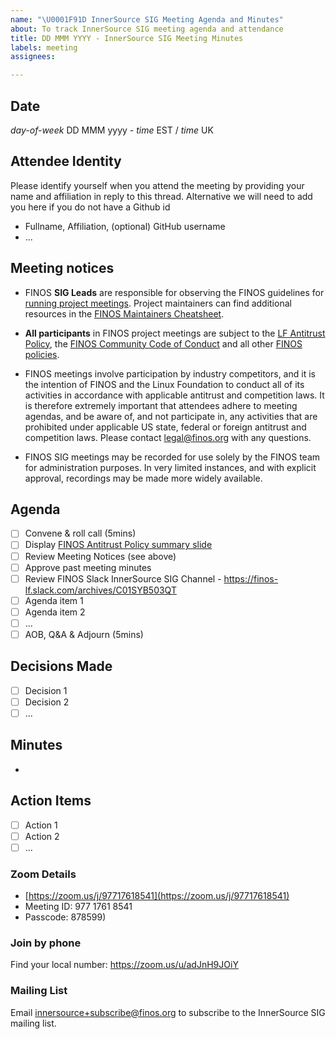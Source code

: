 ```yaml
---
name: "\U0001F91D InnerSource SIG Meeting Agenda and Minutes"
about: To track InnerSource SIG meeting agenda and attendance
title: DD MMM YYYY - InnerSource SIG Meeting Minutes
labels: meeting
assignees: 

---
```



 ## Date
_day-of-week_ DD MMM yyyy - _time_ EST / _time_ UK

## Attendee Identity
Please identify yourself when you attend the meeting by providing your name and affiliation in reply to this thread. Alternative we will need to add you here if you do not have a Github id
- Fullname, Affiliation, (optional) GitHub username
- ...

## Meeting notices
- FINOS **SIG Leads** are responsible for observing the FINOS guidelines for [running project meetings](https://community.finos.org/docs/governance/meeting-procedures/). Project maintainers can find additional resources in the [FINOS Maintainers Cheatsheet](https://odp.finos.org/docs/finos-maintainers-cheatsheet/).

- **All participants** in FINOS project meetings are subject to the [LF Antitrust Policy](https://www.linuxfoundation.org/antitrust-policy/), the [FINOS Community Code of Conduct](https://www.finos.org/code-of-conduct) and all other [FINOS policies](https://community.finos.org/docs/governance/#policies). 

- FINOS meetings involve participation by industry competitors, and it is the intention of FINOS and the Linux Foundation to conduct all of its activities in accordance with applicable antitrust and competition laws. It is therefore extremely important that attendees adhere to meeting agendas, and be aware of, and not participate in, any activities that are prohibited under applicable US state, federal or foreign antitrust and competition laws. Please contact legal@finos.org with any questions.

- FINOS SIG meetings may be recorded for use solely by the FINOS team for administration purposes. In very limited instances, and with explicit approval, recordings may be made more widely available.

## Agenda
- [ ] Convene & roll call (5mins)
- [ ] Display [FINOS Antitrust Policy summary slide](https://www.linuxfoundation.org/legal/antitrust-policy) 
- [ ] Review Meeting Notices (see above)
- [ ] Approve past meeting minutes
- [ ] Review FINOS Slack InnerSource SIG Channel - https://finos-lf.slack.com/archives/C01SYB503QT
- [ ] Agenda item 1
- [ ] Agenda item 2
- [ ] ...
- [ ] AOB, Q&A & Adjourn (5mins)

## Decisions Made
- [ ] Decision 1
- [ ] Decision 2
- [ ] ...

## Minutes
- 

## Action Items
- [ ] Action 1
- [ ] Action 2
- [ ] ...

### Zoom Details

- [https://zoom.us/j/97717618541](https://zoom.us/j/97717618541)
- Meeting ID: 977 1761 8541
- Passcode: 878599)

### Join by phone
Find your local number: https://zoom.us/u/adJnH9JOiY

### Mailing List

Email innersource+subscribe@finos.org to subscribe to the InnerSource SIG
mailing list.
